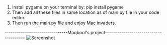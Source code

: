 1. Install pygame on your terminal by:
                                      pip install pygame
2. Then add all these files in same location as of main.py file in your code editor.
3. Then run the main.py file and enjoy Mac invaders.


-------------------------------Maqbool's  project--------------------------------------
![Screenshot](output.png)
